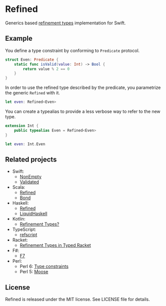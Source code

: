 # Refined

Generics based [refinement types](https://en.wikipedia.org/wiki/Refinement_type) implementation for Swift.

## Example

You define a type constraint by conforming to `Predicate` protocol.

```swift
struct Even: Predicate {
    static func isValid(value: Int) -> Bool {
        return value % 2 == 0
    }
}
```

In order to use the refined type described by the predicate, you parametrize the generic `Refined` with it.

```swift
let even: Refined<Even>
```

You can create a typealias to provide a less verbose way to refer to the new type.

```swift
extension Int {
    public typealias Even = Refined<Even>
}

let even: Int.Even

```

## Related projects

- Swift:
    - [NonEmpty](https://github.com/pointfreeco/swift-nonempty)
    - [Validated](https://github.com/Ben-G/Validated)
- Scala:
    - [Refined](https://github.com/fthomas/refined)
    - [Bond](https://github.com/fwbrasil/bond)
- Haskell:
    - [Refined](https://github.com/nikita-volkov/refined)
    - [LiquidHaskell](https://github.com/ucsd-progsys/liquidhaskell)
- Kotlin:
    - [Refinement Types?](https://discuss.kotlinlang.org/t/refinement-types/9753)
- TypeScript:
    - [refscript](https://github.com/UCSD-PL/refscript)
- Racket:
    - [Refinement Types in Typed Racket](http://blog.racket-lang.org/2017/11/adding-refinement-types.html)
- F#:
    - [F7](https://www.microsoft.com/en-us/research/project/f7-refinement-types-for-f/?from=http%3A%2F%2Fresearch.microsoft.com%2Fen-us%2Fprojects%2Ff7%2F)
- Perl:
    - Perl 6: [Type constraints](https://docs.perl6.org/type/Signature#Type_constraints)
    - Perl 5: [Moose](https://github.com/moose/Moose)

## License

Refined is released under the MIT license. See LICENSE file for details.
